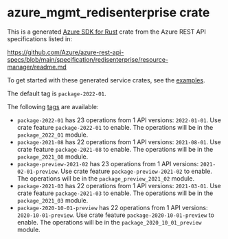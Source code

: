 # azure_mgmt_redisenterprise crate

This is a generated [Azure SDK for Rust](https://github.com/Azure/azure-sdk-for-rust) crate from the Azure REST API specifications listed in:

https://github.com/Azure/azure-rest-api-specs/blob/main/specification/redisenterprise/resource-manager/readme.md

To get started with these generated service crates, see the [examples](https://github.com/Azure/azure-sdk-for-rust/blob/main/services/README.md#examples).

The default tag is `package-2022-01`.

The following [tags](https://github.com/Azure/azure-sdk-for-rust/blob/main/services/tags.md) are available:

- `package-2022-01` has 23 operations from 1 API versions: `2022-01-01`. Use crate feature `package-2022-01` to enable. The operations will be in the `package_2022_01` module.
- `package-2021-08` has 22 operations from 1 API versions: `2021-08-01`. Use crate feature `package-2021-08` to enable. The operations will be in the `package_2021_08` module.
- `package-preview-2021-02` has 23 operations from 1 API versions: `2021-02-01-preview`. Use crate feature `package-preview-2021-02` to enable. The operations will be in the `package_preview_2021_02` module.
- `package-2021-03` has 22 operations from 1 API versions: `2021-03-01`. Use crate feature `package-2021-03` to enable. The operations will be in the `package_2021_03` module.
- `package-2020-10-01-preview` has 22 operations from 1 API versions: `2020-10-01-preview`. Use crate feature `package-2020-10-01-preview` to enable. The operations will be in the `package_2020_10_01_preview` module.